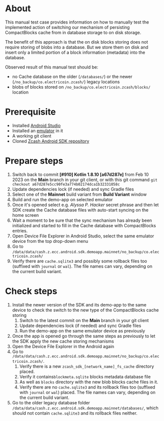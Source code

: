 # About
This manual test case provides information on how to manually test the implemented action of switching our 
mechanism of persisting CompactBlocks cache from in database storage to on disk storage. 

The benefit of this approach is that the on disk blocks storing does not require storing of blobs into a database. 
But we store them on disk and insert only a limited portion of a block information (metadata) into the database.

Observed result of this manual test should be:
- no Cache database on the older (`/databases/`) or the newer (`/no_backup/co.electricoin.zcash/`) legacy locations
- blobs of blocks stored on `/no_backup/co.electricoin.zcash/blocks/` location

# Prerequisite
- Installed [Android Studio](https://developer.android.com/studio)
- Installed an [emulator](https://developer.android.com/studio/run/emulator) in it
- A working git client
- Cloned [Zcash Android SDK repository](https://github.com/zcash/zcash-android-wallet-sdk)

# Prepare steps
1. Switch back to commit **[#910] Kotlin 1.8.10 [a67d287e]** from Feb 10 2023 on the **Main** branch in your 
   git client, or with this git command `git checkout a67d287e5cc90fe3a774b02174dca1b32331058c`  
1. Update dependencies lock (if needed) and sync Gradle files
1. Select one of the **Mainnet** build variant from **Build Variant** window
1. Build and run the demo-app on selected emulator
1. Once it's opened select e.g. _Alyssa P. Hacker_ secret phrase and then let SDK create the Cache database files 
   with auto-start syncing on the home screen
1. Wait a moment to be sure that the sync mechanism has already been initialized and started to fill in the Cache 
   database with CompactBlocks entries.
1. Open Device File Explorer in Android Studio, select the same emulator device from the top drop-down menu
1. Go to `/data/data/cash.z.ecc.android.sdk.demoapp.mainnet/no_backup/co.electricoin.zcash/`
1. Verify there are `cache.sqlite3` and possibly some rollback files too (suffixed with `journal` or `wal`). The 
   file names can vary, depending on the current build variant.

# Check steps
1. Install the newer version of the SDK and its demo-app to the same device to check the switch to the new type of 
   the CompactBlocks cache storing
   1. Switch to the latest commit on the **Main** branch in your git client
   1. Update dependencies lock (if needed) and sync Gradle files
   1. Run the demo-app on the same emulator device as previously
1. Once the app is opened go through the same steps as previously to let the SDK apply the new cache storing 
   mechanisms 
1. Open the Device File Explorer in the Android again
1. Go to `/data/data/cash.z.ecc.android.sdk.demoapp.mainnet/no_backup/co.electricoin.zcash/`. 
   1. Verify there is a new `zcash_sdk_[network_name]_fs_cache` directory placed.
   1. Verify it contains`blockmeta.sqlite` blocks metadata database file
   1. As well as `blocks` directory with the new blob blocks cache files in it.
   1. Verify there are no `cache.sqlite3` and its rollback files too (suffixed with `journal` or `wal`) placed. The 
      file names can vary, depending on the current build variant.
1. Go to the older legacy database folder `/data/data/cash.z.ecc.android.sdk.demoapp.mainnet/databases/`, which 
   should not contain `cache.sqlite3` and its rollback files neither.